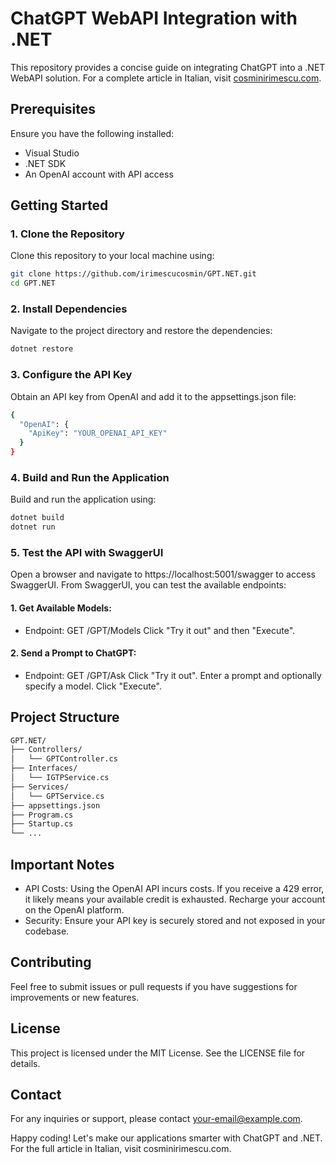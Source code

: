 # ChatGPT WebAPI Integration with .NET

This repository provides a concise guide on integrating ChatGPT into a .NET WebAPI solution. For a complete article in Italian, visit [cosminirimescu.com](https://cosminirimescu.com).

## Prerequisites

Ensure you have the following installed:
- Visual Studio
- .NET SDK
- An OpenAI account with API access

## Getting Started

### 1. Clone the Repository

Clone this repository to your local machine using:
```bash
git clone https://github.com/irimescucosmin/GPT.NET.git
cd GPT.NET
```

### 2. Install Dependencies
Navigate to the project directory and restore the dependencies:

```bash
dotnet restore
```

### 3. Configure the API Key
Obtain an API key from OpenAI and add it to the appsettings.json file:

```bash
{
  "OpenAI": {
    "ApiKey": "YOUR_OPENAI_API_KEY"
  }
}
```

### 4. Build and Run the Application
Build and run the application using:

```bash
dotnet build
dotnet run

```

### 5. Test the API with SwaggerUI
Open a browser and navigate to https://localhost:5001/swagger to access SwaggerUI.
From SwaggerUI, you can test the available endpoints:

#### 1. Get Available Models:

- Endpoint: GET /GPT/Models
Click "Try it out" and then "Execute".
#### 2. Send a Prompt to ChatGPT:

- Endpoint: GET /GPT/Ask
Click "Try it out".
Enter a prompt and optionally specify a model.
Click "Execute".


## Project Structure

```bash
GPT.NET/
├── Controllers/
│   └── GPTController.cs
├── Interfaces/
│   └── IGTPService.cs
├── Services/
│   └── GPTService.cs
├── appsettings.json
├── Program.cs
├── Startup.cs
└── ...
```

## Important Notes
- API Costs: Using the OpenAI API incurs costs. If you receive a 429 error, it likely means your available credit is exhausted. Recharge your account on the OpenAI platform.
- Security: Ensure your API key is securely stored and not exposed in your codebase.

## Contributing
Feel free to submit issues or pull requests if you have suggestions for improvements or new features.

## License

This project is licensed under the MIT License. See the LICENSE file for details.

## Contact
For any inquiries or support, please contact your-email@example.com.

Happy coding! Let's make our applications smarter with ChatGPT and .NET. For the full article in Italian, visit cosminirimescu.com.